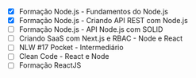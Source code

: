 - [x] Formação Node.js - Fundamentos do Node.js
- [x] Formação Node.js - Criando API REST com Node.js
- [ ] Formação Node.js - API Node.js com SOLID
- [ ] Criando SaaS com Next.js e RBAC - Node e React
- [ ] NLW #17 Pocket - Intermediário
- [ ] Clean Code - React e Node
- [ ] Formação ReactJS
